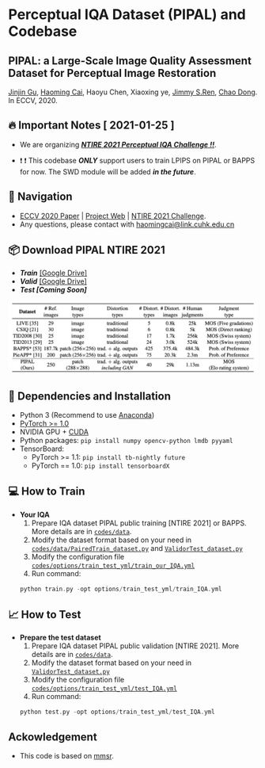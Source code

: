 # Perceptual IQA Dataset (PIPAL) and Codebase

## PIPAL: a Large-Scale Image Quality Assessment Dataset for Perceptual Image Restoration
<a href="https://www.jasongt.com" target="_blank">Jinjin Gu</a>, 
<a href="http://www.haomingcai.com" target="_blank">Haoming Cai</a>, 
<a>Haoyu Chen</a>, 
<a>Xiaoxing ye</a>, 
<a href="http://www.jimmyren.com" target="_blank">Jimmy S.Ren</a>, 
<a href="http://xpixel.group/2010/01/20/chaodong.html" target="_blank">Chao Dong</a>. In ECCV, 2020.

## 🔥 Important Notes [ 2021-01-25 ] 
- We are organizing [***NTIRE 2021 Perceptual IQA Challenge !!***](https://competitions.codalab.org/competitions/28050).

- ❗️ ❗️ This codebase  ***ONLY*** support users to train LPIPS on PIPAL or BAPPS for now. The SWD module will be added ***in the future***.
## 🧭  Navigation
- [ECCV 2020 Paper](https://arxiv.org/abs/2007.12142) | [Project Web](https://www.jasongt.com/projectpages/pipal.html) | [NTIRE 2021 Challenge](https://competitions.codalab.org/competitions/28050).
- Any questions, please contact with haomingcai@link.cuhk.edu.cn

## 📦   Download PIPAL NTIRE 2021
- ***Train*** [[Google Drive]](https://drive.google.com/drive/folders/1G4fLeDcq6uQQmYdkjYUHhzyel4Pz81p-) 
- ***Valid*** [[Google Drive]](https://drive.google.com/drive/folders/1w0wFYHj8iQ8FgA9-YaKZLq7HAtykckXn) 
- ***Test [Coming Soon]***


<p align="center">
<img src="figures/comparison.png" >
</p>

## 🔧 Dependencies and Installation
- Python 3 (Recommend to use [Anaconda](https://www.anaconda.com/download/#linux))
- [PyTorch >= 1.0](https://pytorch.org/)
- NVIDIA GPU + [CUDA](https://developer.nvidia.com/cuda-downloads)
- Python packages: `pip install numpy opencv-python lmdb pyyaml`
- TensorBoard:
  - PyTorch >= 1.1: `pip install tb-nightly future`
  - PyTorch == 1.0: `pip install tensorboardX`


## 💻 How to Train
- **Your IQA**
	1. Prepare IQA dataset PIPAL public training [NTIRE 2021] or BAPPS. More details are in [`codes/data`](codes/data/README.md).
    1. Modify the dataset format based on your need in [`codes/data/PairedTrain_dataset.py`](codes/data/PairedTrain_dataset.py) and [`ValidorTest_dataset.py`](ValidorTest_dataset.py)
	1. Modify the configuration file [`codes/options/train_test_yml/train_our_IQA.yml`](codes/options/train_test_yml/train_our_IQA.yml)
	1. Run command:
	```c++
	python train.py -opt options/train_test_yml/train_IQA.yml
	```


## 📈 How to Test
- **Prepare the test dataset**
	1. Prepare IQA dataset PIPAL public validation [NTIRE 2021]. More details are in [`codes/data`](codes/data/README.md).
	1. Modify the dataset format based on your need in [`ValidorTest_dataset.py`](ValidorTest_dataset.py)
	1. Modify the configuration file [`codes/options/train_test_yml/test_IQA.yml`](codes/options/train_test_yml/test_IQA.yml)
	1. Run command:
	```c++
	python test.py -opt options/train_test_yml/test_IQA.yml
	```

## Ackowledgement
- This code is based on [mmsr](https://github.com/open-mmlab/mmsr).